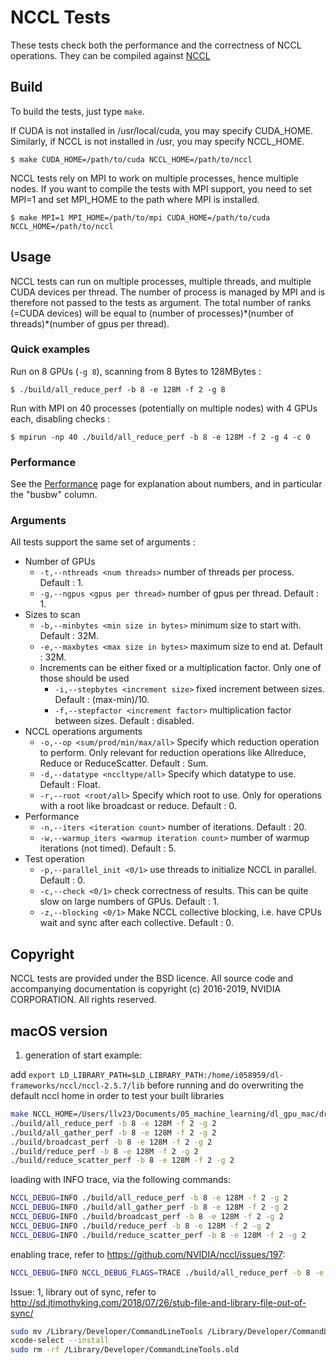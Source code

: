 # NCCL Tests

These tests check both the performance and the correctness of NCCL operations. They can be compiled against [NCCL](http://github.com/nvidia/nccl)

## Build

To build the tests, just type `make`.

If CUDA is not installed in /usr/local/cuda, you may specify CUDA\_HOME. Similarly, if NCCL is not installed in /usr, you may specify NCCL\_HOME.

```shell
$ make CUDA_HOME=/path/to/cuda NCCL_HOME=/path/to/nccl
```

NCCL tests rely on MPI to work on multiple processes, hence multiple nodes. If you want to compile the tests with MPI support, you need to set MPI=1 and set MPI\_HOME to the path where MPI is installed.

```shell
$ make MPI=1 MPI_HOME=/path/to/mpi CUDA_HOME=/path/to/cuda NCCL_HOME=/path/to/nccl
```

## Usage

NCCL tests can run on multiple processes, multiple threads, and multiple CUDA devices per thread. The number of process is managed by MPI and is therefore not passed to the tests as argument. The total number of ranks (=CUDA devices) will be equal to (number of processes)\*(number of threads)\*(number of gpus per thread).

### Quick examples

Run on 8 GPUs (`-g 8`), scanning from 8 Bytes to 128MBytes :

```shell
$ ./build/all_reduce_perf -b 8 -e 128M -f 2 -g 8
```

Run with MPI on 40 processes (potentially on multiple nodes) with 4 GPUs each, disabling checks :

```shell
$ mpirun -np 40 ./build/all_reduce_perf -b 8 -e 128M -f 2 -g 4 -c 0
```

### Performance

See the [Performance](doc/PERFORMANCE.md) page for explanation about numbers, and in particular the "busbw" column.

### Arguments

All tests support the same set of arguments :

* Number of GPUs
  * `-t,--nthreads <num threads>` number of threads per process. Default : 1.
  * `-g,--ngpus <gpus per thread>` number of gpus per thread. Default : 1.
* Sizes to scan
  * `-b,--minbytes <min size in bytes>` minimum size to start with. Default : 32M.
  * `-e,--maxbytes <max size in bytes>` maximum size to end at. Default : 32M.
  * Increments can be either fixed or a multiplication factor. Only one of those should be used
    * `-i,--stepbytes <increment size>` fixed increment between sizes. Default : (max-min)/10.
    * `-f,--stepfactor <increment factor>` multiplication factor between sizes. Default : disabled.
* NCCL operations arguments
  * `-o,--op <sum/prod/min/max/all>` Specify which reduction operation to perform. Only relevant for reduction operations like Allreduce, Reduce or ReduceScatter. Default : Sum.
  * `-d,--datatype <nccltype/all>` Specify which datatype to use. Default : Float.
  * `-r,--root <root/all>` Specify which root to use. Only for operations with a root like broadcast or reduce. Default : 0.
* Performance 
  * `-n,--iters <iteration count>` number of iterations. Default : 20.
  * `-w,--warmup_iters <warmup iteration count>` number of warmup iterations (not timed). Default : 5.
* Test operation
  * `-p,--parallel_init <0/1>` use threads to initialize NCCL in parallel. Default : 0.
  * `-c,--check <0/1>` check correctness of results. This can be quite slow on large numbers of GPUs. Default : 1.
  * `-z,--blocking <0/1>` Make NCCL collective blocking, i.e. have CPUs wait and sync after each collective. Default : 0.

## Copyright

NCCL tests are provided under the BSD licence. All source code and accompanying documentation is copyright (c) 2016-2019, NVIDIA CORPORATION. All rights reserved.

## macOS version

1. generation of start example:

add ```export LD_LIBRARY_PATH=$LD_LIBRARY_PATH:/home/i058959/dl-frameworks/nccl/nccl-2.5.7/lib``` before running and do overwriting the default nccl home in order to test your built libraries

```bash
make NCCL_HOME=/Users/llv23/Documents/05_machine_learning/dl_gpu_mac/drivers_mac/nccl-osx/nccl-2.5.7 CXX=clang++ -j12  
./build/all_reduce_perf -b 8 -e 128M -f 2 -g 2
./build/all_gather_perf -b 8 -e 128M -f 2 -g 2
./build/broadcast_perf -b 8 -e 128M -f 2 -g 2
./build/reduce_perf -b 8 -e 128M -f 2 -g 2
./build/reduce_scatter_perf -b 8 -e 128M -f 2 -g 2
```

loading with INFO trace, via the following commands:

```bash
NCCL_DEBUG=INFO ./build/all_reduce_perf -b 8 -e 128M -f 2 -g 2
NCCL_DEBUG=INFO ./build/all_gather_perf -b 8 -e 128M -f 2 -g 2
NCCL_DEBUG=INFO ./build/broadcast_perf -b 8 -e 128M -f 2 -g 2
NCCL_DEBUG=INFO ./build/reduce_perf -b 8 -e 128M -f 2 -g 2
NCCL_DEBUG=INFO ./build/reduce_scatter_perf -b 8 -e 128M -f 2 -g 2
```

enabling trace, refer to <https://github.com/NVIDIA/nccl/issues/197>:

```bash
NCCL_DEBUG=INFO NCCL_DEBUG_FLAGS=TRACE ./build/all_reduce_perf -b 8 -e 128M -f 2 -g 2
```

Issue: 1, library out of sync, refer to <http://sd.jtimothyking.com/2018/07/26/stub-file-and-library-file-out-of-sync/>  

```bash
sudo mv /Library/Developer/CommandLineTools /Library/Developer/CommandLineTools.old
xcode-select --install
sudo rm -rf /Library/Developer/CommandLineTools.old
```
